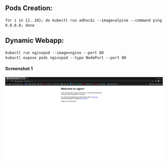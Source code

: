 ## Pods Creation:
```
for i in {1..10}; do kubectl run adhoc$i --image=alpine --command ping 8.8.8.8; done
```

## Dynamic Webapp:
```
kubectl run nginxpod --image=nginx --port 80
kubectl expose pods nginxpod --type NodePort --port 80
```
#### Screenshot 1
![Screenshot 1](https://raw.githubusercontent.com/CRJain/k8slove2020/master/Screenshot_1.png)
